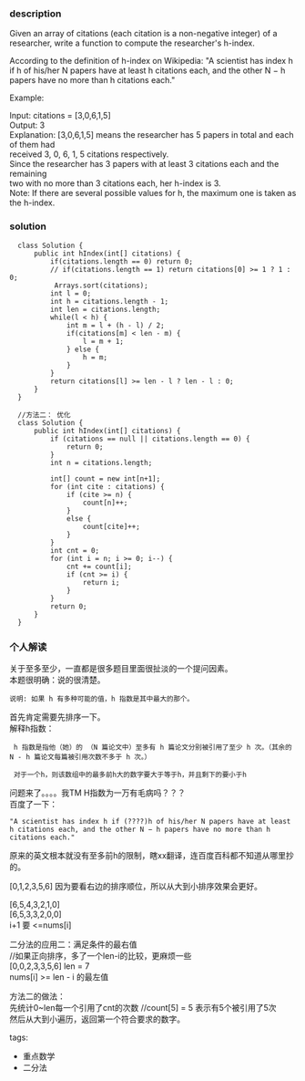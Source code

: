 ### description    
  Given an array of citations (each citation is a non-negative integer) of a researcher, write a function to compute the researcher's h-index.  
    
  According to the definition of h-index on Wikipedia: "A scientist has index h if h of his/her N papers have at least h citations each, and the other N − h papers have no more than h citations each."  
    
  Example:  
    
  Input: citations = [3,0,6,1,5]  
  Output: 3   
  Explanation: [3,0,6,1,5] means the researcher has 5 papers in total and each of them had   
               received 3, 0, 6, 1, 5 citations respectively.   
               Since the researcher has 3 papers with at least 3 citations each and the remaining   
               two with no more than 3 citations each, her h-index is 3.  
  Note: If there are several possible values for h, the maximum one is taken as the h-index.  
### solution    
```    
  class Solution {  
      public int hIndex(int[] citations) {  
          if(citations.length == 0) return 0;  
          // if(citations.length == 1) return citations[0] >= 1 ? 1 : 0;  
           Arrays.sort(citations);  
          int l = 0;  
          int h = citations.length - 1;  
          int len = citations.length;  
          while(l < h) {  
              int m = l + (h - l) / 2;  
              if(citations[m] < len - m) {  
                  l = m + 1;  
              } else {  
                  h = m;  
              }  
          }  
          return citations[l] >= len - l ? len - l : 0;  
      }  
  }  
    
  //方法二： 优化  
  class Solution {  
      public int hIndex(int[] citations) {  
          if (citations == null || citations.length == 0) {  
              return 0;  
          }  
          int n = citations.length;  
            
          int[] count = new int[n+1];  
          for (int cite : citations) {  
              if (cite >= n) {  
                  count[n]++;  
              }  
              else {  
                  count[cite]++;  
              }  
          }  
          int cnt = 0;  
          for (int i = n; i >= 0; i--) {  
              cnt += count[i];  
              if (cnt >= i) {  
                  return i;  
              }  
          }  
          return 0;  
      }  
  }  
```    
    
### 个人解读    
  关于至多至少，一直都是很多题目里面很扯淡的一个提问因素。  
  本题很明确：说的很清楚。  
  ```  
  说明: 如果 h 有多种可能的值，h 指数是其中最大的那个。  
  ```  
    
  首先肯定需要先排序一下。  
  解释h指数：  
  ```  
   h 指数是指他（她）的 （N 篇论文中）至多有 h 篇论文分别被引用了至少 h 次。（其余的 N - h 篇论文每篇被引用次数不多于 h 次。）  
     
   对于一个h，则该数组中的最多前h大的数字要大于等于h，并且剩下的要小于h  
  ```  
    
  问题来了。。。。我TM H指数为一万有毛病吗？？？  
  百度了一下：  
  ```  
  "A scientist has index h if (????)h of his/her N papers have at least h citations each, and the other N − h papers have no more than h citations each."  
  ```  
  原来的英文根本就没有至多前h的限制，瞎xx翻译，连百度百科都不知道从哪里抄的。  
    
  [0,1,2,3,5,6] 因为要看右边的排序顺位，所以从大到小排序效果会更好。  
    
  [6,5,4,3,2,1,0]  
  [6,5,3,3,2,0,0]  
  i+1 要 <=nums[i]  
    
  二分法的应用二：满足条件的最右值  
  //如果正向排序，多了一个len-i的比较，更麻烦一些  
  [0,0,2,3,3,5,6]   len = 7  
  nums[i] >= len - i 的最左值  
    
    
  方法二的做法：  
  先统计0~len每一个引用了cnt的次数  //count[5] = 5 表示有5个被引用了5次  
  然后从大到小遍历，返回第一个符合要求的数字。  
    
tags:    
  -  重点数学  
  -  二分法  
